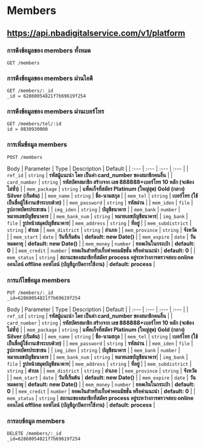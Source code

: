 # Members

## https://api.nbadigitalservice.com/v1/platform

### การดึงข้อมูลของ members ทั้งหมด

```http
GET /members
```

### การดึงข้อมูลของ members ผ่านไอดี

```http
GET /members/:_id
_id = 62860054821f7b69619f254
```

### การดึงข้อมูลของ members ผ่านเบอร์โทร

```http
GET /members/tel/:id
id = 0830930000
```

### การเพิ่มข้อมูล members

```http
POST /members
```

Body
| Parameter | Type | Description | Default |
| :--- | :--- | :--- | :--- |
| `ref_id` | `string` | **รหัสผู้แนะนำ โดย เป็นค่า card_number ของสมาชิกคนอื่น** |
| `card_number` | `string` | **รหัสบัตรสมาชิก สร้างจาก เลข 888888+เบอร์โทร 10 หลัก (จะต้องไม่ซ้ำ)** |
| `mem_package` | `string` | **แพ็คเก็จที่สมัคร Platinum (ใหญ่สุด) Gold (กลาง) Silver (เริ่มต้น)** |
| `mem_name` | `string` | **ชื่อ-นามสกุล** |
| `mem_tel` | `string` | **เบอร์โทร (ใช้เป็นชื่อผู้ใช้งานเข้าระบบด้วย)** |
| `mem_password` | `string` | **รหัสผ่าน** |
| `mem_iden` | `file` | **รูปภาพบัตรประชาชน** |
| `img_iden` | `string` | **บัญชีธนาคาร** |
| `mem_bank` | `number` | **หมายเลขบัญชีธนาคาร** |
| `mem_bank_num` | `string` | **หมายเลขบัญชีธนาคาร**|
| `img_bank` | `file` | **รูปหน้าสมุดบัญชีธนาคาร**|
| `mem_address` | `string` | **ที่อยู่** |
| `mem_subdistrict` | `string` | **ตำบล** |
| `mem_district` | `string` | **อำเภอ** |
| `mem_province` | `string` | **จังหวัด** |
| `mem_start` | `date` | **วันที่เริ่มต้น** | **default: new Date()** |
| `mem_expire` | `date` | **วันหมดอายุ** | **default: new Date()** |
| `mem_money` | `number` | **ยอดเงินในกระเป๋า** | **default: 0** |
| `mem_credit` | `number` | **ยอดเงินสำหรับเก็บค่าคอมมิชชั่น หรือค่าแนะนำ** | **default: 0** |
| `mem_status` | `string` | **สถานะของสมาชิกที่สมัคร process อยู่ระหว่างการตรวจสอบ online ออนไลน์ offline ออฟไลน์ (บัญชีถูกปิดการใช้งาน)** | **default: process** |

### การแก้ไขข้อมูล members

```http
PUT /members/:_id
_id=62860054821f7b69619f254
```

Body
| Parameter | Type | Description | Default |
| :--- | :--- | :--- | :--- |
| `ref_id` | `string` | **รหัสผู้แนะนำ โดย เป็นค่า card_number ของสมาชิกคนอื่น** |
| `card_number` | `string` | **รหัสบัตรสมาชิก สร้างจาก เลข 888888+เบอร์โทร 10 หลัก (จะต้องไม่ซ้ำ)** |
| `mem_package` | `string` | **แพ็คเก็จที่สมัคร Platinum (ใหญ่สุด) Gold (กลาง) Silver (เริ่มต้น)** |
| `mem_name` | `string` | **ชื่อ-นามสกุล** |
| `mem_tel` | `string` | **เบอร์โทร (ใช้เป็นชื่อผู้ใช้งานเข้าระบบด้วย)** |
| `mem_password` | `string` | **รหัสผ่าน** |
| `mem_iden` | `file` | **รูปภาพบัตรประชาชน** |
| `img_iden` | `string` | **บัญชีธนาคาร** |
| `mem_bank` | `number` | **หมายเลขบัญชีธนาคาร** |
| `mem_bank_num` | `string` | **หมายเลขบัญชีธนาคาร**|
| `img_bank` | `file` | **รูปหน้าสมุดบัญชีธนาคาร**|
| `mem_address` | `string` | **ที่อยู่** |
| `mem_subdistrict` | `string` | **ตำบล** |
| `mem_district` | `string` | **อำเภอ** |
| `mem_province` | `string` | **จังหวัด** |
| `mem_start` | `date` | **วันที่เริ่มต้น** | **default: new Date()** |
| `mem_expire` | `date` | **วันหมดอายุ** | **default: new Date()** |
| `mem_money` | `number` | **ยอดเงินในกระเป๋า** | **default: 0** |
| `mem_credit` | `number` | **ยอดเงินสำหรับเก็บค่าคอมมิชชั่น หรือค่าแนะนำ** | **default: 0** |
| `mem_status` | `string` | **สถานะของสมาชิกที่สมัคร process อยู่ระหว่างการตรวจสอบ online ออนไลน์ offline ออฟไลน์ (บัญชีถูกปิดการใช้งาน)** | **default: process** |

### การลบข้อมูล members

```http
DELETE /members/:_id
_id=62860054821f7b69619f254
```
